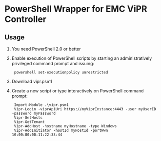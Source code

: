 PowerShell Wrapper for EMC ViPR Controller
==========================================

Usage
-----
1. You need PowerShell 2.0 or better

2. Enable execution of PowerShell scripts by starting an administratively privileged command prompt and issuing:

        powershell set-executionpolicy unrestricted
    
3. Download vipr.psm1

4. Create a new script or type interactively on PowerShell command prompt:

        Import-Module .\vipr.psm1
        Vipr-Login -viprApiUri https://myViprInstance:4443 -user myUserID -password myPassword
        Vipr-GetHosts
        Vipr-GetTenant
        Vipr-AddHost -hostname myHostname -type Windows
        Vipr-AddInitiator -hostId myHostId -portWwn 10:00:00:00:11:22:33:44
